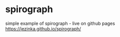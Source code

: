 # spirograph

simple example of spirograph - live on github pages
https://jezinka.github.io/spirograph/
